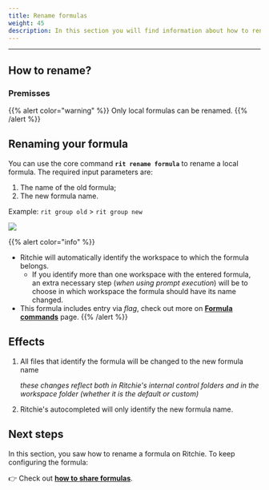 ```yaml
---
title: Rename formulas
weight: 45
description: In this section you will find information about how to rename a formula in Ritchie.
---
```


---

## How to rename?

### Premisses

{{% alert color="warning" %}}
Only local formulas can be renamed.
{{% /alert %}}

## Renaming your formula

You can use the core command **`rit rename formula`** to rename a local formula. The required input parameters are:

1. The name of the old formula;
2. The new formula name.

Example: `rit group old` > `rit group new`

![](/shared/rit-rename-formula.gif)

{{% alert color="info" %}}

- Ritchie will automatically identify the workspace to which the formula belongs.
  - If you identify more than one workspace with the entered formula, an extra necessary step (_when using prompt execution_) will be to choose in which workspace the formula should have its name changed.
- This formula includes entry via _flag_, check out more on [**Formula commands**](/standard-inputs/formulas-commands/) page.
  {{% /alert %}}

## Effects

1. All files that identify the formula will be changed to the new formula name

   _these changes reflect both in Ritchie's internal control folders and in the workspace folder (whether it is the default or custom)_

2. Ritchie's autocompleted will only identify the new formula name.

## Next steps

In this section, you saw how to rename a formula on Ritchie. To keep configuring the formula:

👉 Check out [**how to share formulas**](/formulas/share-formulas/).
